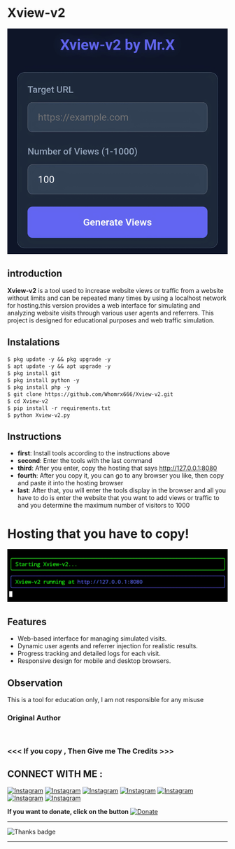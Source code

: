 # Xview-v2 
![Xview-v2 preview](Xview-v2.jpg)

## introduction
**Xview-v2** is a tool used to increase website views or traffic from a website without limits and can be repeated many times by using a localhost network for hosting.this version provides a web interface for simulating and analyzing website visits through various user agents and referrers. This project is designed for educational purposes and web traffic simulation.

## Instalations
```
$ pkg update -y && pkg upgrade -y
$ apt update -y && apt upgrade -y
$ pkg install git
$ pkg install python -y
$ pkg install php -y
$ git clone https://github.com/Whomrx666/Xview-v2.git
$ cd Xview-v2 
$ pip install -r requirements.txt
$ python Xview-v2.py
```

## Instructions
- **first**: Install tools according to the instructions above
- **second**: Enter the tools with the last command
- **third**: After you enter, copy the hosting that says http://127.0.0.1:8080
- **fourth**: After you copy it, you can go to any browser you like, then copy and paste it into the hosting browser
- **last**: After that, you will enter the tools display in the browser and all you have to do is enter the website that you want to add views or traffic to and you determine the maximum number of visitors to 1000

# Hosting that you have to copy!

<img src="https://github.com/Whomrx666/Xview-v2/blob/main/hosting.jpg">

## Features

- Web-based interface for managing simulated visits.
- Dynamic user agents and referrer injection for realistic results.
- Progress tracking and detailed logs for each visit.
- Responsive design for mobile and desktop browsers.

## Observation
This is a tool for education only, I am not responsible for any misuse
### Original Author
<a href="https://github.com/Whomrx666"><img src="https://img.shields.io/badge/Original-Author-brightgreen.svg" alt=""/></a>

### <<< If you copy , Then Give me The Credits >>>

## CONNECT WITH ME :

[![Instagram](https://img.shields.io/badge/WEBSITE-VISIT-red?style=for-the-badge&logo=blogger)](https://whomrxhackers.blogspot.com/)
[![Instagram](https://img.shields.io/badge/TWITTER-FOLLOW-red?style=for-the-badge&logo=x)](https://twitter.com/whomrx666)
[![Instagram](https://img.shields.io/badge/WHATSAPP-CHATME-red?style=for-the-badge&logo=whatsapp)](https://wa.me/6285926601133?text=Halo%2C%20Mr.X)
[![Instagram](https://img.shields.io/badge/FACEBOOK-LIKE-red?style=for-the-badge&logo=facebook)](https://www.facebook.com/whomrx.666)
[![Instagram](https://img.shields.io/badge/TELEGRAM-CONNECT-red?style=for-the-badge&logo=telegram)](https://t.me/Whomr_X)
[![Instagram](https://img.shields.io/badge/GMAIL-CONTACT-red?style=for-the-badge&logo=gmail)](mailto:whomrx666@gmail.com)
[![Instagram](https://img.shields.io/badge/TIKTOK-FOLLOW-red?style=for-the-badge&logo=tiktok)](https://www.tiktok.com/@whomr.x)

**If you want to donate, click on the button**
<a href="https://saweria.co/whomrx"><img title="Donate" src="https://img.shields.io/badge/Donate-Xview v2-yellow?style=for-the-badge&logo=github"></a>

---

<p align="left">
  <img src="https://img.shields.io/badge/🌟_Thank_you_for_visiting!-808080?style=for-the-badge&logo=github" alt="Thanks badge"/>
</p>

---